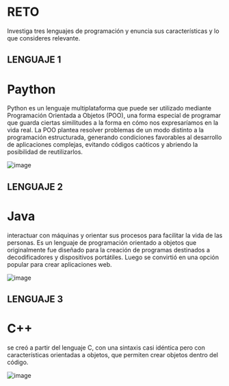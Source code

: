 # RETO
Investiga tres lenguajes de programación y enuncia sus características y lo que consideres relevante.

## LENGUAJE 1
# Paython
Python es un lenguaje multiplataforma que puede ser utilizado mediante Programación Orientada a Objetos (POO), una forma especial de programar que guarda ciertas similitudes a la forma en cómo nos expresaríamos en la vida real. La POO plantea resolver problemas de un modo distinto a la programación estructurada, generando condiciones favorables al desarrollo de aplicaciones complejas, evitando códigos caóticos y abriendo la posibilidad de reutilizarlos.

![image](https://user-images.githubusercontent.com/90996552/158039114-9db9be49-c5d5-41ce-8461-337d050665fb.png)


## LENGUAJE 2
# Java 
interactuar con máquinas y orientar sus procesos para facilitar la vida de las personas. Es un lenguaje de programación orientado a objetos que originalmente fue diseñado para la creación de programas destinados a decodificadores y dispositivos portátiles. Luego se convirtió en una opción popular para crear aplicaciones web.

![image](https://user-images.githubusercontent.com/90996552/158039158-da52033d-6bec-450f-a4a4-abcf3da1226c.png)



## LENGUAJE 3
# C++
 se creó a partir del lenguaje C, con una sintaxis casi idéntica pero con características orientadas a objetos, que permiten crear objetos dentro del código. 

![image](https://user-images.githubusercontent.com/90996552/158039170-f21af57b-e475-4ffe-8a45-c3592c8e3a6e.png)
